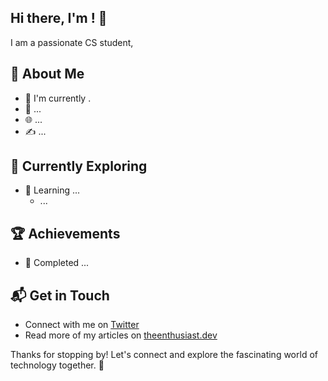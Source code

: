 ## Hi there, I'm <Mario>! 👋

I am a passionate CS student, 

## 🚀 About Me

- 🔭 I'm currently .
- 📝 ...
- 🌐 ...
- ✍️ ...


## 🌱 Currently Exploring

- 🚀 Learning ...
  - ...

 ## 🏆 Achievements

- 🌟 Completed ...


## 📬 Get in Touch

- Connect with me on [Twitter](https://twitter.com/introvertedbot)
- Read more of my articles on [theenthusiast.dev](https://theenthusiast.dev)

Thanks for stopping by! Let's connect and explore the fascinating world of technology together. 🚀

<!--
**mariohernandez13/mariohernandez13** is a ✨ _special_ ✨ repository because its `README.md` (this file) appears on your GitHub profile.

Here are some ideas to get you started:

- 🔭 I’m currently working on ...
- 🌱 I’m currently learning ...
- 👯 I’m looking to collaborate on ...
- 🤔 I’m looking for help with ...
- 💬 Ask me about ...
- 📫 How to reach me: ...
- 😄 Pronouns: ...
- ⚡ Fun fact: ...
-->

